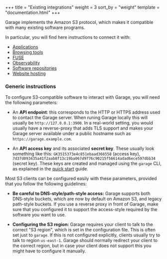 +++
title = "Existing integrations"
weight = 3
sort_by = "weight"
template = "documentation.html"
+++


Garage implements the Amazon S3 protocol, which makes it compatible with many existing software programs.

In particular, you will find here instructions to connect it with:

  - [Applications](@/documentation/connect/apps/index.md)
  - [Browsing tools](@/documentation/connect/cli.md)
  - [FUSE](@/documentation/connect/fs.md)
  - [Observability](@/documentation/connect/observability.md)
  - [Software repositories](@/documentation/connect/repositories.md)
  - [Website hosting](@/documentation/connect/websites.md)

### Generic instructions

To configure S3-compatible software to interact with Garage,
you will need the following parameters:

- An **API endpoint**: this corresponds to the HTTP or HTTPS address
  used to contact the Garage server. When runing Garage locally this will usually
  be `http://127.0.0.1:3900`. In a real-world setting, you would usually have a reverse-proxy
  that adds TLS support and makes your Garage server available under a public hostname
  such as `https://garage.example.com`.

- An **API access key** and its associated **secret key**. These usually look something
  like this: `GK3515373e4c851ebaad366558` (access key),
  `7d37d093435a41f2aab8f13c19ba067d9776c90215f56614adad6ece597dbb34` (secret key).
  These keys are created and managed using the `garage` CLI, as explained in the
  [quick start](@/documentation/quick-start/_index.md) guide.

Most S3 clients can be configured easily with these parameters,
provided that you follow the following guidelines:

- **Be careful to DNS-style/path-style access:** Garage supports both DNS-style buckets, which are now by default
  on Amazon S3, and legacy path-style buckets. If you use a reverse proxy in front of Garage, 
  make sure that you configured it to support the access-style required by the software you want to use.

- **Configuring the S3 region:** Garage requires your client to talk to the correct "S3 region",
  which is set in the configuration file. This is often set just to `garage`.
  If this is not configured explicitly, clients usually try to talk to region `us-east-1`.
  Garage should normally redirect your client to the correct region,
  but in case your client does not support this you might have to configure it manually.
